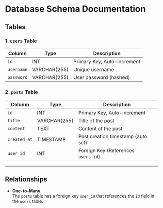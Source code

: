 
# Database Schema Documentation

## Tables

### 1. `users` Table

| Column     | Type         | Description                         |
|------------|--------------|-------------------------------------|
| `id`       | INT          | Primary Key, Auto-increment         |
| `username` | VARCHAR(255) | Unique username                     |
| `password` | VARCHAR(255) | User password (hashed)              |

### 2. `posts` Table

| Column     | Type         | Description                         |
|------------|--------------|-------------------------------------|
| `id`       | INT          | Primary Key, Auto-increment         |
| `title`    | VARCHAR(255) | Title of the post                   |
| `content`  | TEXT         | Content of the post                 |
| `created_at` | TIMESTAMP  | Post creation timestamp (auto set)  |
| `user_id`  | INT          | Foreign Key (References `users.id`) |

---

## Relationships

- **One-to-Many**  
  The `posts` table has a foreign key `user_id` that references the `id` field in the `users` table.
